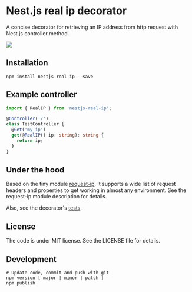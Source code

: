 # Nest.js real ip decorator

A concise decorator for retrieving an IP address from http request with Nest.js controller method.  

![](https://nodei.co/npm/nestjs-real-ip.png?downloads=true&cacheBust=2)

## Installation

```shell script
npm install nestjs-real-ip --save
```

## Example controller

```typescript
import { RealIP } from 'nestjs-real-ip';

@Controller('/')
class TestController {
  @Get('my-ip')
  get(@RealIP() ip: string): string {
    return ip;
  }
}
```

## Under the hood
Based on the tiny module [request-ip](https://github.com/pbojinov/request-ip).
It supports a wide list of request headers and properties to get working in almost any environment.
See the request-ip module description for details.

Also, see the decorator's [tests](__tests__/index.spec.ts).

## License
The code is under MIT license. See the LICENSE file for details.

## Development

```shell script
# Update code, commit and push with git
npm version [ major | minor | patch ]
npm publish
```
